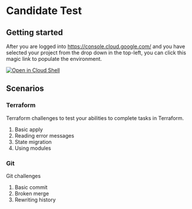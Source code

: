 # Candidate Test

## Getting started

After you are logged into https://console.cloud.google.com/ and you have selected your project from the drop down in the top-left, you can click this magic link to populate the environment.

[![Open in Cloud Shell](https://gstatic.com/cloudssh/images/open-btn.svg)](https://shell.cloud.google.com/cloudshell/editor?cloudshell_git_repo=https%3A%2F%2Fgithub.com%2Fwill-darkwolf%2Flunarhowl&cloudshell_git_branch=main&cloudshell_open_in_editor=TF_1%2FREADME.md&cloudshell_workspace=terraform%2F&cloudshell_tutorial=README.md)

## Scenarios

### Terraform

Terraform challenges to test your abilities to complete tasks in Terraform.
1. Basic apply
2. Reading error messages
3. State migration
4. Using modules

### Git

Git challenges
1. Basic commit
2. Broken merge
3. Rewriting history